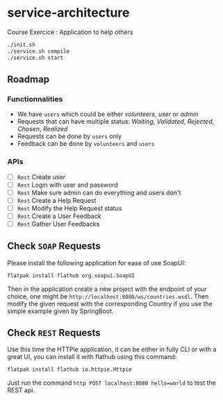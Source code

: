 # service-architecture
Course Exercice : Application to help others

```bash
./init.sh
./service.sh compile
./service.sh start
```

## Roadmap

### Functionnalities

- We have `users` which could be either _volunteers_, _user_ or _admin_
- Requests that can have multiple status: _Waiting_, _Validated_, _Rejected_, _Chosen_, _Realized_
- Requests can be done by `users` only
- Feedback can be done by `volunteers` and `users`

### APIs

- [ ] `Rest` Create user
- [ ] `Rest` Login with user and password
- [ ] `Rest` Make sure admin can do everything and users don't
- [ ] `Rest` Create a Help Request
- [ ] `Rest` Modify the Help Request status
- [ ] `Rest` Create a User Feedback
- [ ] `Rest` Gather User Feedbacks

## Check `SOAP` Requests

Please install the following application for ease of use SoapUI:
```bash
flatpak install flathub org.soapui.SoapUI
```
Then in the application create a new project with the endpoint of your choice, one might be `http://localhost:8080/ws/countries.wsdl`. Then modify the given request with the corresponding Country if you use the simple example given by SpringBoot.

## Check `REST` Requests

Use this time the HTTPie application, it can be either in fully CLI or with a great UI, you can install it with flathub using this command:
```bash
flatpak install flathub io.httpie.Httpie
```
Just run the command `http POST localhost:8080 hello=world` to test the REST api.
